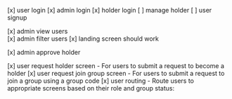 [x] user login 
[x] admin login
[x] holder login
[ ] manage holder 
[ ] user signup 
 
[x] admin view users  
[x] admin filter users 
[x] landing screen should work   


[x] admin approve holder





[x] user request holder screen - For users to submit a request to become a holder
[x] user request join group screen - For users to submit a request to join a group using a group code
[x] user routing - Route users to appropriate screens based on their role and group status: